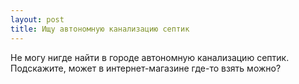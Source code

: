 ```yaml
---
layout: post 
title: Ищу автономную канализацию септик 
--- 
```

Не могу нигде найти в городе автономную канализацию септик. Подскажите, может в интернет-магазине где-то взять можно?